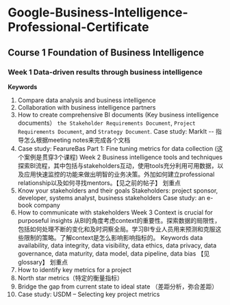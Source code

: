 # Google-Business-Intelligence-Professional-Certificate
## Course 1 Foundation of Business Intelligence 
### Week 1 Data-driven results through business intelligence
**Keywords**
1.	Compare data analysis and business intelligence
2.	Collaboration with business intelligence partners
3.	How to create comprehensive BI documents (Key business intelligence documents）
`the Stakeholder Requirements Document`, `Project Requirements Document`, and `Strategy Document`.
Case study: MarkIt -- 指导怎么根据meeting notes来完成各个文档
4.	Case study: FearureBas Part 1: Fine tuning metrics for data collection (这个案例是贯穿3个课程)
Week 2 Business intelligence tools and techniques
探索BI流程，其中包括与stakeholders互动，使用tools充分利用可用数据，以及应用快速监控的功能来做出明智的业务决策。外加如何建立professional relationship以及如何寻找mentors。【见之前的帖子】
划重点
1.	Know your stakeholders and their goals
Stakeholders: project sponsor, developer, systems analyst, business stakeholders
Case study: an e-book company
2.	How to communicate with stakeholders
Week 3 Context is crucial for purposeful insights
从BI的角度考虑context的重要性。探索数据的局限性，包括如何处理不断的变化和及时洞察全局。学习BI专业人员用来预测和克服这些限制的策略。了解context是怎么影响影响指标的。
Keywords
data availability, data integrity, data visibility, data ethics, data privacy, data governance, data maturity, data model, data pipeline, data bias 【见glossary】
划重点
1.	How to identify key metrics for a project
2.	North star metrics（特定的衡量指标）
3.	Bridge the gap from current state to ideal state （差距分析，弥合差距）
4.	Case study: USDM – Selecting key project metrics
